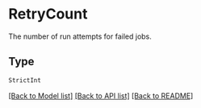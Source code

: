 # RetryCount

The number of run attempts for failed jobs.

## Type
```python
StrictInt
```


[[Back to Model list]](../../README.md#models-v2-link) [[Back to API list]](../../README.md#documentation-for-api-endpoints) [[Back to README]](../../README.md)
